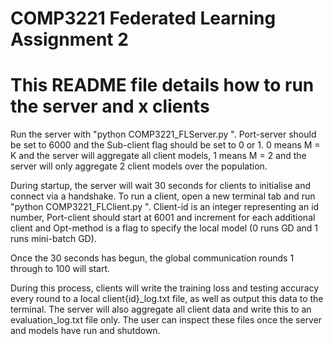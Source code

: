 # COMP3221 Federated Learning Assignment 2
# This README file details how to run the server and x clients

Run the server with "python COMP3221_FLServer.py <Port-server> <Sub-client>". Port-server should be set to 6000 and the Sub-client flag should be set to 0 or 1. 0 means M = K and the server will aggregate all client models, 1 means M = 2 and the server will only aggregate 2 client models over the population.

During startup, the server will wait 30 seconds for clients to initialise and connect via a handshake. To run a client, open a new terminal tab and run "python COMP3221_FLClient.py <Client-id> <Port-client> <Opt-method>". Client-id is an integer representing an id number, Port-client should start at 6001 and increment for each additional client and Opt-method is a flag to specify the local model (0 runs GD and 1 runs mini-batch GD).

Once the 30 seconds has begun, the global communication rounds 1 through to 100 will start.

During this process, clients will write the training loss and testing accuracy every round to a local client{id}_log.txt file, as well as output this data to the terminal. The server will also aggregate all client data and write this to an evaluation_log.txt file only. The user can inspect these files once the server and models have run and shutdown.
